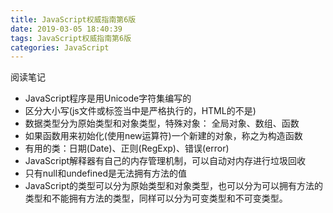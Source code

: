 ```yaml
---
title: JavaScript权威指南第6版
date: 2019-03-05 18:40:39
tags: JavaScript权威指南第6版
categories: JavaScript
---
```


阅读笔记

<!-- more -->

* JavaScript程序是用Unicode字符集编写的
* 区分大小写(js文件或标签当中是严格执行的，HTML的不是)
* 数据类型分为原始类型和对象类型，特殊对象： 全局对象、数组、函数
* 如果函数用来初始化(使用new运算符)一个新建的对象，称之为构造函数
* 有用的类：日期(Date)、正则(RegExp)、错误(error)
* JavaScript解释器有自己的内存管理机制，可以自动对内存进行垃圾回收
* 只有null和undefined是无法拥有方法的值
* JavaScript的类型可以分为原始类型和对象类型，也可以分为可以拥有方法的类型和不能拥有方法的类型，同样可以分为可变类型和不可变类型。